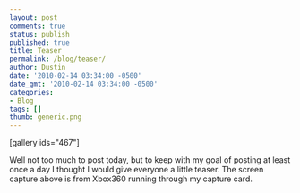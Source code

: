 ```yaml
---
layout: post
comments: true
status: publish
published: true
title: Teaser
permalink: /blog/teaser/
author: Dustin
date: '2010-02-14 03:34:00 -0500'
date_gmt: '2010-02-14 03:34:00 -0500'
categories:
- Blog
tags: []
thumb: generic.png
---
```

[gallery ids="467"]

Well not too much to post today, but to keep with my goal of posting at least
once a day I thought I would give everyone a little teaser. The screen capture
above is from Xbox360 running through my capture card.
